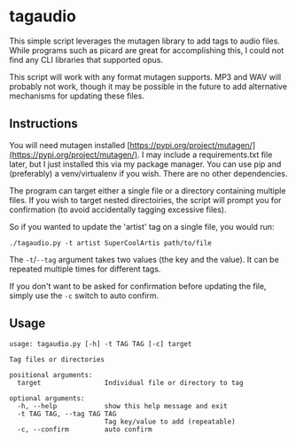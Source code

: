# tagaudio

This simple script leverages the mutagen library to add tags to audio files. While programs such as picard are great for accomplishing this, I could not find any CLI libraries that supported opus.

This script will work with any format mutagen supports. MP3 and WAV will probably not work, though it may be possible in the future to add alternative mechanisms for updating these files.

## Instructions

You will need mutagen installed [https://pypi.org/project/mutagen/](https://pypi.org/project/mutagen/). I may include a requirements.txt file later, but I just installed this via my package manager. You can use pip and (preferably) a venv/virtualenv if you wish. There are no other dependencies.

The program can target either a single file or a directory containing multiple files. If you wish to target nested directoiries, the script will prompt you for confirmation (to avoid accidentally tagging excessive files).

So if you wanted to update the 'artist' tag on a single file, you would run:

```
./tagaudio.py -t artist SuperCoolArtis path/to/file
```

The `-t`/`--tag` argument takes two values (the key and the value). It can be repeated multiple times for different tags.

If you don't want to be asked for confirmation before updating the file, simply use the `-c` switch to auto confirm.

## Usage

```
usage: tagaudio.py [-h] -t TAG TAG [-c] target

Tag files or directories

positional arguments:
  target                Individual file or directory to tag

optional arguments:
  -h, --help            show this help message and exit
  -t TAG TAG, --tag TAG TAG
                        Tag key/value to add (repeatable)
  -c, --confirm         auto confirm
```

